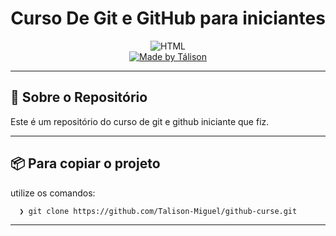 <h1 align="center">
 Curso De Git e GitHub para iniciantes
</h1>

<p align="center">
  <img alt="HTML" src="https://img.shields.io/badge/Git_GitHub-orange">
 
  <br>
  
  <a href="https://www.linkedin.com/in/t%C3%A1lison-miguel/">
    <img alt="Made by Tálison" src="https://img.shields.io/badge/made%20by-talison-red">
  </a>
</p>

---

## :rocket: Sobre o Repositório

Este é um repositório do curso de git e github iniciante que fiz.

---

## 📦️ Para copiar o projeto

utilize os comandos:

```bash
  ❯ git clone https://github.com/Talison-Miguel/github-curse.git
```

---

